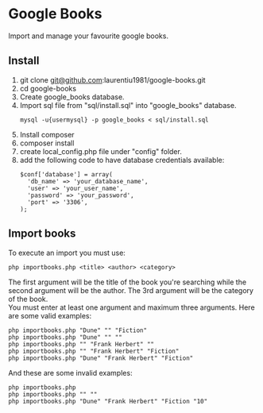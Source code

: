 # Google Books

Import and manage your favourite google books.

## Install
1. git clone git@github.com:laurentiu1981/google-books.git
2. cd google-books
3. Create google_books database.
4. Import sql file from "sql/install.sql" into "google_books" database.
    ```
    mysql -u{usermysql} -p google_books < sql/install.sql
    ```
5. Install composer
6. composer install
7. create local_config.php file under "config" folder.
8. add the following code to have database credentials available:
    ```
    $conf['database'] = array(
      'db_name' => 'your_database_name',
      'user' => 'your_user_name',   
      'password' => 'your_password',
      'port' => '3306',
    ); 
    ```

## Import books

To execute an import you must use:
```
php importbooks.php <title> <author> <category>
```

The first argument will be the title of the book you're searching while the second argument will be the author. The 3rd argument will be the category of the book.<br>
You must enter at least one argument and maximum three arguments. Here are some valid examples:
```
php importbooks.php "Dune" "" "Fiction"
php importbooks.php "Dune" "" ""
php importbooks.php "" "Frank Herbert" ""
php importbooks.php "" "Frank Herbert" "Fiction"
php importbooks.php "Dune" "Frank Herbert" "Fiction"
```
And these are some invalid examples: 
```
php importbooks.php
php importbooks.php "" "" 
php importbooks.php "Dune" "Frank Herbert" "Fiction "10"
```


